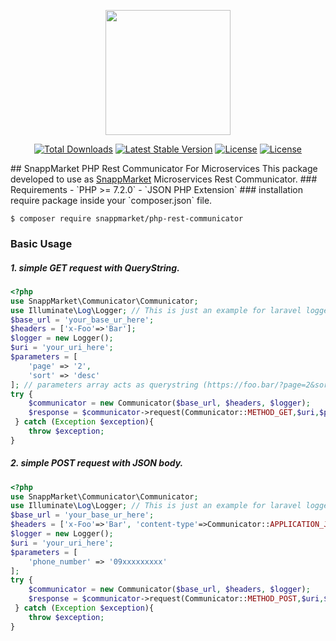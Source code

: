 <p align="center"><a href="https://snapp.market" target="_blank"><img src="https://snapp.market/static/media/logo.d5ee94bf.png" width="200"></a></p>
<p align="center">
<a href="https://packagist.org/packages/snappmarket/php-rest-communicator"><img src="https://poser.pugx.org/snappmarket/php-rest-communicator/d/total.svg" alt="Total Downloads"></a>
<a href="https://packagist.org/packages/snappmarket/php-rest-communicator"><img src="https://poser.pugx.org/snappmarket/php-rest-communicator/v/stable.svg" alt="Latest Stable Version"></a>
<a href="https://packagist.org/packages/snappmarket/php-rest-communicator"><img src="https://poser.pugx.org/snappmarket/php-rest-communicator/license.svg" alt="License"></a>
<a href="https://packagist.org/packages/snappmarket/php-rest-communicator"><img src="https://poser.pugx.org/snappmarket/php-rest-communicator/composerlock" alt="License"></a>
</p>
## SnappMarket PHP Rest Communicator For Microservices
This package developed to use as <a href="https://snapp.market">SnappMarket</a> Microservices Rest Communicator.
### Requirements
- `PHP >= 7.2.0`
- `JSON PHP Extension`
### installation
require package inside your `composer.json` file.

`
$ composer require snappmarket/php-rest-communicator
`
### Basic Usage


##### 1. simple GET request with QueryString.
```php
<?php
use SnappMarket\Communicator\Communicator;
use Illuminate\Log\Logger; // This is just an example for laravel logger that implements LoggerInterface
$base_url = 'your_base_ur_here';
$headers = ['x-Foo'=>'Bar'];
$logger = new Logger();
$uri = 'your_uri_here';
$parameters = [
    'page' => '2',
    'sort' => 'desc'
]; // parameters array acts as querystring (https://foo.bar/?page=2&sort=desc)
try {
    $communicator = new Communicator($base_url, $headers, $logger);
    $response = $communicator->request(Communicator::METHOD_GET,$uri,$parameters, $headers);
 } catch (Exception $exception){
    throw $exception;
}
```

##### 2. simple POST request with JSON body.
```php
<?php
use SnappMarket\Communicator\Communicator;
use Illuminate\Log\Logger; // This is just an example for laravel logger that implements LoggerInterface
$base_url = 'your_base_ur_here';
$headers = ['x-Foo'=>'Bar', 'content-type'=>Communicator::APPLICATION_JSON];
$logger = new Logger();
$uri = 'your_uri_here';
$parameters = [
    'phone_number' => '09xxxxxxxxx'
];
try {
    $communicator = new Communicator($base_url, $headers, $logger);
    $response = $communicator->request(Communicator::METHOD_POST,$uri,$parameters, $headers);
 } catch (Exception $exception){
    throw $exception;
}
```